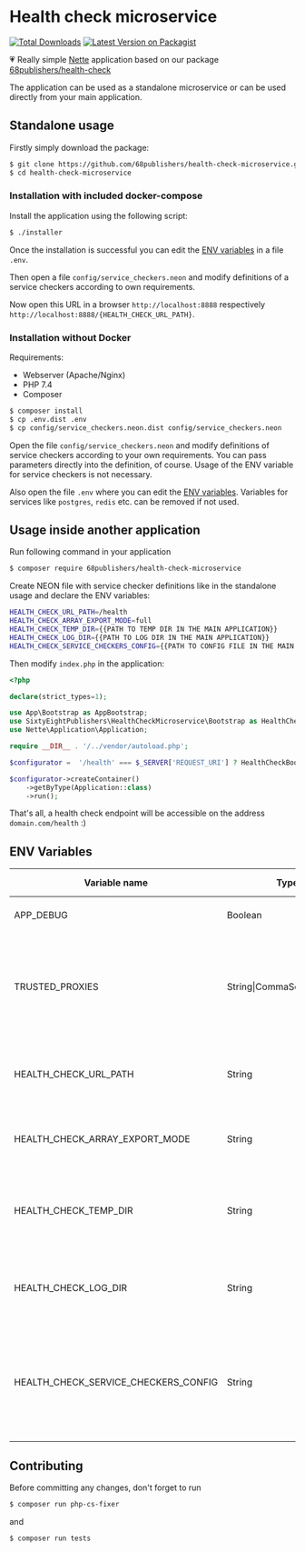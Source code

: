 # Health check microservice

[![Total Downloads][ico-downloads]][link-downloads]
[![Latest Version on Packagist][ico-version]][link-packagist]

:heartpulse: Really simple [Nette](https://nette.org) application based on our package [68publishers/health-check](https://github.com/68publishers/health-check)

The application can be used as a standalone microservice or can be used directly from your main application.

## Standalone usage

Firstly simply download the package:

```bash
$ git clone https://github.com/68publishers/health-check-microservice.git
$ cd health-check-microservice
```

### Installation with included docker-compose

Install the application using the following script:

```bash
$ ./installer
```

Once the installation is successful you can edit the [ENV variables](#env-variables) in a file `.env`.

Then open a file `config/service_checkers.neon` and modify definitions of a service checkers according to own requirements.

Now open this URL in a browser `http://localhost:8888` respectively `http://localhost:8888/{HEALTH_CHECK_URL_PATH}`.

### Installation without Docker

Requirements:

- Webserver (Apache/Nginx)
- PHP 7.4
- Composer

```bash
$ composer install
$ cp .env.dist .env
$ cp config/service_checkers.neon.dist config/service_checkers.neon
```

Open the file `config/service_checkers.neon` and modify definitions of service checkers according to your own requirements.
You can pass parameters directly into the definition, of course. Usage of the ENV variable for service checkers is not necessary.

Also open the file `.env` where you can edit the [ENV variables](#env-variables). Variables for services like `postgres`, `redis` etc. can be removed if not used.

## Usage inside another application

Run following command in your application

```bash
$ composer require 68publishers/health-check-microservice
```

Create NEON file with service checker definitions like in the standalone usage and declare the ENV variables:

```bash
HEALTH_CHECK_URL_PATH=/health
HEALTH_CHECK_ARRAY_EXPORT_MODE=full
HEALTH_CHECK_TEMP_DIR={{PATH TO TEMP DIR IN THE MAIN APPLICATION}}
HEALTH_CHECK_LOG_DIR={{PATH TO LOG DIR IN THE MAIN APPLICATION}}
HEALTH_CHECK_SERVICE_CHECKERS_CONFIG={{PATH TO CONFIG FILE IN THE MAIN APPLICATION}}
```

Then modify `index.php` in the application:

```php
<?php

declare(strict_types=1);

use App\Bootstrap as AppBootstrap;
use SixtyEightPublishers\HealthCheckMicroservice\Bootstrap as HealthCheckBootstrap;
use Nette\Application\Application;

require __DIR__ . '/../vendor/autoload.php';

$configurator =  '/health' === $_SERVER['REQUEST_URI'] ? HealthCheckBootstrap::boot() : AppBootstrap::boot();

$configurator->createContainer()
	->getByType(Application::class)
	->run();
```

That's all, a health check endpoint will be accessible on the address `domain.com/health` :)
 
## ENV Variables

| Variable name | Type | Required | Default | Additional info |
| ------ | ------ | ------ | ------ | ------ |
| APP_DEBUG | Boolean | no | `1` | Enables dev/debug mode |
| TRUSTED_PROXIES | String\|CommaSeparatedList | no |  | Optional, IP or IPs separated by a comma. The range you can enter like 1.0.0.0/1 |
| HEALTH_CHECK_URL_PATH | String | no | `/` | Url path that is used as an endpoint e.g. `/` or `health` |
| HEALTH_CHECK_ARRAY_EXPORT_MODE | String | no | `simple` | `simple` or `full` - simplified or full response |
| HEALTH_CHECK_TEMP_DIR | String | no | `var` | Path to temp directory (relatively from the application root) |
| HEALTH_CHECK_LOG_DIR | String | no | `var/log` | Path to log directory (relatively from the application root) |
| HEALTH_CHECK_SERVICE_CHECKERS_CONFIG | String | yes | `config/service_checkers.neon` | Path to a neon file with service checker definitions (relatively from the application root) |

## Contributing

Before committing any changes, don't forget to run

```bash
$ composer run php-cs-fixer
```

and

```bash
$ composer run tests
```

[ico-version]: https://img.shields.io/packagist/v/68publishers/health-check-microservice.svg?style=flat-square
[ico-downloads]: https://img.shields.io/packagist/dt/68publishers/health-check-microservice.svg?style=flat-square

[link-packagist]: https://packagist.org/packages/68publishers/health-check-microservice
[link-downloads]: https://packagist.org/packages/68publishers/health-check-microservice
